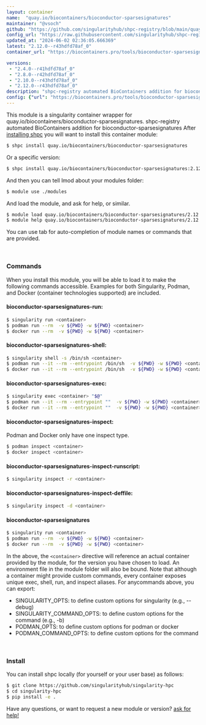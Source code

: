 ```yaml
---
layout: container
name:  "quay.io/biocontainers/bioconductor-sparsesignatures"
maintainer: "@vsoch"
github: "https://github.com/singularityhub/shpc-registry/blob/main/quay.io/biocontainers/bioconductor-sparsesignatures/container.yaml"
config_url: "https://raw.githubusercontent.com/singularityhub/shpc-registry/main/quay.io/biocontainers/bioconductor-sparsesignatures/container.yaml"
updated_at: "2024-06-02 02:36:05.666369"
latest: "2.12.0--r43hdfd78af_0"
container_url: "https://biocontainers.pro/tools/bioconductor-sparsesignatures"

versions:
 - "2.4.0--r41hdfd78af_0"
 - "2.8.0--r42hdfd78af_0"
 - "2.10.0--r43hdfd78af_0"
 - "2.12.0--r43hdfd78af_0"
description: "shpc-registry automated BioContainers addition for bioconductor-sparsesignatures"
config: {"url": "https://biocontainers.pro/tools/bioconductor-sparsesignatures", "maintainer": "@vsoch", "description": "shpc-registry automated BioContainers addition for bioconductor-sparsesignatures", "latest": {"2.12.0--r43hdfd78af_0": "sha256:09d0e98d9803f498de8e750a99352507542070353b50037688dafc17a3e1d757"}, "tags": {"2.4.0--r41hdfd78af_0": "sha256:ec74d1a0ed2eb295b713e63e3ccb1128c6c72a925f1e4d66bb62b4567da6e73e", "2.8.0--r42hdfd78af_0": "sha256:3aa74dbb9bd0969b8c175c2544e218439e85c05d38a2ebd75b7d25b1bfc15f25", "2.10.0--r43hdfd78af_0": "sha256:1ba97bf5075dac69879cd85e609d0969222c1954cd426b8072089b33317006af", "2.12.0--r43hdfd78af_0": "sha256:09d0e98d9803f498de8e750a99352507542070353b50037688dafc17a3e1d757"}, "docker": "quay.io/biocontainers/bioconductor-sparsesignatures"}
---
```


This module is a singularity container wrapper for quay.io/biocontainers/bioconductor-sparsesignatures.
shpc-registry automated BioContainers addition for bioconductor-sparsesignatures
After [installing shpc](#install) you will want to install this container module:


```bash
$ shpc install quay.io/biocontainers/bioconductor-sparsesignatures
```

Or a specific version:

```bash
$ shpc install quay.io/biocontainers/bioconductor-sparsesignatures:2.12.0--r43hdfd78af_0
```

And then you can tell lmod about your modules folder:

```bash
$ module use ./modules
```

And load the module, and ask for help, or similar.

```bash
$ module load quay.io/biocontainers/bioconductor-sparsesignatures/2.12.0--r43hdfd78af_0
$ module help quay.io/biocontainers/bioconductor-sparsesignatures/2.12.0--r43hdfd78af_0
```

You can use tab for auto-completion of module names or commands that are provided.

<br>

### Commands

When you install this module, you will be able to load it to make the following commands accessible.
Examples for both Singularity, Podman, and Docker (container technologies supported) are included.

#### bioconductor-sparsesignatures-run:

```bash
$ singularity run <container>
$ podman run --rm  -v ${PWD} -w ${PWD} <container>
$ docker run --rm  -v ${PWD} -w ${PWD} <container>
```

#### bioconductor-sparsesignatures-shell:

```bash
$ singularity shell -s /bin/sh <container>
$ podman run --it --rm --entrypoint /bin/sh  -v ${PWD} -w ${PWD} <container>
$ docker run --it --rm --entrypoint /bin/sh  -v ${PWD} -w ${PWD} <container>
```

#### bioconductor-sparsesignatures-exec:

```bash
$ singularity exec <container> "$@"
$ podman run --it --rm --entrypoint ""  -v ${PWD} -w ${PWD} <container> "$@"
$ docker run --it --rm --entrypoint ""  -v ${PWD} -w ${PWD} <container> "$@"
```

#### bioconductor-sparsesignatures-inspect:

Podman and Docker only have one inspect type.

```bash
$ podman inspect <container>
$ docker inspect <container>
```

#### bioconductor-sparsesignatures-inspect-runscript:

```bash
$ singularity inspect -r <container>
```

#### bioconductor-sparsesignatures-inspect-deffile:

```bash
$ singularity inspect -d <container>
```



#### bioconductor-sparsesignatures

```bash
$ singularity run <container>
$ podman run --rm  -v ${PWD} -w ${PWD} <container>
$ docker run --rm  -v ${PWD} -w ${PWD} <container>
```


In the above, the `<container>` directive will reference an actual container provided
by the module, for the version you have chosen to load. An environment file in the
module folder will also be bound. Note that although a container
might provide custom commands, every container exposes unique exec, shell, run, and
inspect aliases. For anycommands above, you can export:

 - SINGULARITY_OPTS: to define custom options for singularity (e.g., --debug)
 - SINGULARITY_COMMAND_OPTS: to define custom options for the command (e.g., -b)
 - PODMAN_OPTS: to define custom options for podman or docker
 - PODMAN_COMMAND_OPTS: to define custom options for the command

<br>

### Install

You can install shpc locally (for yourself or your user base) as follows:

```bash
$ git clone https://github.com/singularityhub/singularity-hpc
$ cd singularity-hpc
$ pip install -e .
```

Have any questions, or want to request a new module or version? [ask for help!](https://github.com/singularityhub/singularity-hpc/issues)